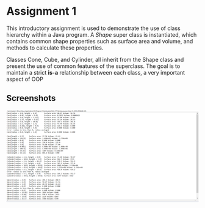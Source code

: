 
# Assignment 1
This introductory assignment is used to demonstrate the use of class hierarchy within a Java program. A *Shape* super class is instantiated, which contains common shape properties such as surface area and volume, and methods to calculate these properties.

Classes Cone, Cube, and Cylinder, all inherit from the Shape class and present the use of common features of the superclass. The goal is to maintain a strict **is-a** relationship between each class, a very important aspect of OOP

## Screenshots

![Screenshot](img/test-run.png)

